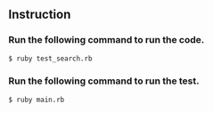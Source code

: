 ## Instruction
### Run the following command to run the code.
```bash
$ ruby test_search.rb
```
### Run the following command to run the test.
```bash
$ ruby main.rb
```

